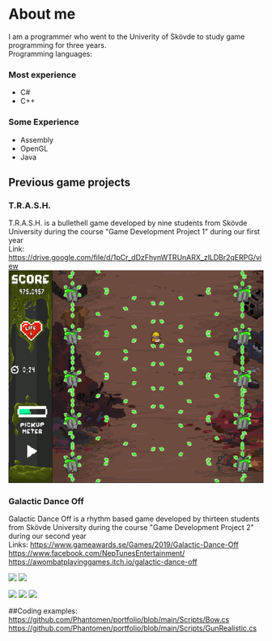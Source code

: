 # About me
I am a programmer who went to the Univerity of Skövde to study game programming for three years.  
Programming languages:
### Most experience
- C#
- C++

### Some Experience
- Assembly
- OpenGL
- Java


## Previous game projects

### T.R.A.S.H.
T.R.A.S.H. is a bullethell game developed by nine students from Skövde University during the course "Game Development Project 1" during our first year  
Link: https://drive.google.com/file/d/1pCr_dDzFhynWTRUnARX_zlLDBr2qERPG/view
![Image](Screenshots/TRASH_screenshot.png)


### Galactic Dance Off
Galactic Dance Off is a rhythm based game developed by thirteen students from Skövde University during the course "Game Development Project 2" during our second year  
Links: https://www.gameawards.se/Games/2019/Galactic-Dance-Off  
https://www.facebook.com/NepTunesEntertainment/  
https://awombatplayinggames.itch.io/galactic-dance-off

<img src="https://img.itch.zone/aW1nLzI2MTQyOTEucG5n/original/jUJsIx.png"/>
<img src="https://img.itch.zone/aW1hZ2UvNTA0NjQ4LzI2MTQyMTkucG5n/original/fSlFHN.png"/>

<img src="https://img.itch.zone/aW1nLzI2MTQzMTYuZ2lm/original/5eQtog.gif"/> <img src="https://img.itch.zone/aW1nLzI2MTQzMTQuZ2lm/original/o8qPB0.gif"/> <img src="https://img.itch.zone/aW1nLzI2MTQzMTcuZ2lm/original/l8FMEW.gif"/>




##Coding examples:  
https://github.com/Phantomen/portfolio/blob/main/Scripts/Bow.cs  
https://github.com/Phantomen/portfolio/blob/main/Scripts/GunRealistic.cs

